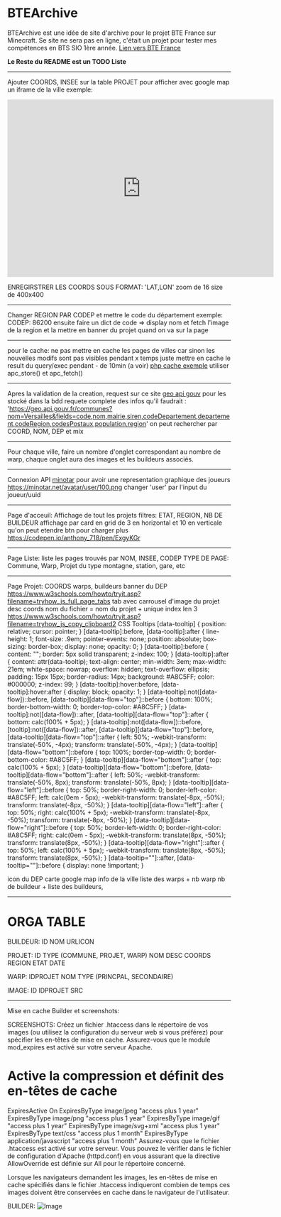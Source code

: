 # BTEArchive

BTEArchive est une idée de site d'archive pour le projet BTE France sur Minecraft. Se site ne sera pas en ligne, c'était un projet pour tester mes compétences en BTS SIO 1ère année. [Lien vers BTE France](https://buildtheearth.net/bte-france)

**Le Reste du README est un TODO Liste**

--- 
Ajouter COORDS, INSEE sur la table PROJET
pour afficher avec google map un iframe de la ville
exemple:

<iframe width="600" height="400" frameborder="0" scrolling="no" marginheight="0" marginwidth="0" sandbox="allow-forms allow-scripts allow-same-origin" src="https://www.geoportail.gouv.fr/embed/visu.html?c=0.266497,46.343612&z=16&v0=PLAN.IGN::GEOPORTAIL:GPP:TMS(1;s:classique)&l1=GEOGRAPHICALGRIDSYSTEMS.PLANIGNV2::GEOPORTAIL:OGC:WMTS(0.87)&permalink=yes" allowfullscreen></iframe>
<!-- lat:0.266497 lon: 46.343612 -->
<!-- zoom: popu * 0.1  ///// A VOIR PRSK CA MARCHE PAS-->

ENREGIRSTRER LES COORDS SOUS FORMAT: 'LAT,LON'
zoom de 16
size de 400x400

--- 
Changer REGION PAR CODEP et mettre le code du département
exemple:
CODEP: 86200
ensuite faire un dict de code => display nom
et fetch l'image de la region et la mettre en banner du projet quand on va sur la page

---
pour le cache:
ne pas mettre en cache les pages de villes car sinon les nouvelles modifs sont pas visibles pendant x temps
juste mettre en cache le result du query/exec pendant - de 10min (a voir)
[php cache exemple](https://www.sitepoint.com/php-cache/)
utiliser apc_store() et apc_fetch()

---
Apres la validation de la creation, request sur ce site [geo api gouv](https://geo.api.gouv.fr/decoupage-administratif/communes) pour les stocké dans la bdd
requete complete des infos qu'il faudrait : 'https://geo.api.gouv.fr/communes?nom=Versailles&fields=code,nom,mairie,siren,codeDepartement,departement,codeRegion,codesPostaux,population,region'
on peut rechercher par COORD, NOM, DEP et mix

---
Pour chaque ville, faire un nombre d'onglet correspondant au nombre de warp, chaque onglet aura des images et les buildeurs associés.

---
Connexion API [minotar](https://minotar.net/)
pour avoir une representation graphique des joueurs
https://minotar.net/avatar/user/100.png changer 'user' par l'input du joueur/uuid

---
Page d'acceuil:
Affichage de tout les projets
filtres: ETAT, REGION, NB DE BUILDEUR
affichage par card en grid de 3 en horizontal et 10 en verticale qu'on peut etendre
btn pour charger plus
https://codepen.io/anthony_718/pen/ExgyKGr

---
Page Liste: 
liste les pages trouvés par NOM, INSEE, CODEP
TYPE DE PAGE: Commune, Warp, Projet du type montagne, station, gare, etc

---
Page Projet:
COORDS
warps,
buildeurs
banner du DEP
https://www.w3schools.com/howto/tryit.asp?filename=tryhow_js_full_page_tabs
tab avec carrousel d'image du projet
    desc
    coords
nom du fichier = nom du projet + unique index len 3
https://www.w3schools.com/howto/tryit.asp?filename=tryhow_js_copy_clipboard2
<span data-tooltip="Tooltip help here!" data-flow="right">CSS Tooltips</span>
[data-tooltip] {
  position: relative;
  cursor: pointer;
}
[data-tooltip]:before,
[data-tooltip]:after {
  line-height: 1;
  font-size: .9em;
  pointer-events: none;
  position: absolute;
  box-sizing: border-box;
  display: none;
  opacity: 0;
}
[data-tooltip]:before {
  content: "";
  border: 5px solid transparent;
  z-index: 100;
}
[data-tooltip]:after {
  content: attr(data-tooltip);
  text-align: center;
  min-width: 3em;
  max-width: 21em;
  white-space: nowrap;
  overflow: hidden;
  text-overflow: ellipsis;
  padding: 15px 15px;
  border-radius: 14px;
  background: #A8C5FF;
  color: #000000;
  z-index: 99;
}
[data-tooltip]:hover:before,
[data-tooltip]:hover:after {
  display: block;
  opacity: 1;
}
[data-tooltip]:not([data-flow])::before,
[data-tooltip][data-flow="top"]::before {
  bottom: 100%;
  border-bottom-width: 0;
  border-top-color: #A8C5FF;
}
[data-tooltip]:not([data-flow])::after,
[data-tooltip][data-flow="top"]::after {
  bottom: calc(100% + 5px);
}
[data-tooltip]:not([data-flow])::before, [tooltip]:not([data-flow])::after,
[data-tooltip][data-flow="top"]::before,
[data-tooltip][data-flow="top"]::after {
  left: 50%;
  -webkit-transform: translate(-50%, -4px);
          transform: translate(-50%, -4px);
}
[data-tooltip][data-flow="bottom"]::before {
  top: 100%;
  border-top-width: 0;
  border-bottom-color: #A8C5FF;
}
[data-tooltip][data-flow="bottom"]::after {
  top: calc(100% + 5px);
}
[data-tooltip][data-flow="bottom"]::before, [data-tooltip][data-flow="bottom"]::after {
  left: 50%;
  -webkit-transform: translate(-50%, 8px);
          transform: translate(-50%, 8px);
}
[data-tooltip][data-flow="left"]::before {
  top: 50%;
  border-right-width: 0;
  border-left-color: #A8C5FF;
  left: calc(0em - 5px);
  -webkit-transform: translate(-8px, -50%);
          transform: translate(-8px, -50%);
}
[data-tooltip][data-flow="left"]::after {
  top: 50%;
  right: calc(100% + 5px);
  -webkit-transform: translate(-8px, -50%);
          transform: translate(-8px, -50%);
}
[data-tooltip][data-flow="right"]::before {
  top: 50%;
  border-left-width: 0;
  border-right-color: #A8C5FF;
  right: calc(0em - 5px);
  -webkit-transform: translate(8px, -50%);
          transform: translate(8px, -50%);
}
[data-tooltip][data-flow="right"]::after {
  top: 50%;
  left: calc(100% + 5px);
  -webkit-transform: translate(8px, -50%);
          transform: translate(8px, -50%);
}
[data-tooltip=""]::after, [data-tooltip=""]::before {
  display: none !important;
}

icon du DEP
carte google map
info de la ville
liste des warps + nb warp
nb de buildeur + liste des buildeurs,

---
# ORGA TABLE
BUILDEUR:
ID
NOM
URLICON

PROJET:
ID
TYPE (COMMUNE, PROJET, WARP)
NOM
DESC
COORDS
REGION
ETAT
DATE

WARP:
IDPROJET
NOM
TYPE (PRINCPAL, SECONDAIRE)

IMAGE:
ID
IDPROJET
SRC


---
Mise en cache Builder et screenshots:


SCREENSHOTS: 
Créez un fichier .htaccess dans le répertoire de vos images (ou utilisez la configuration du serveur web si vous préférez) pour spécifier les en-têtes de mise en cache. Assurez-vous que le module mod_expires est activé sur votre serveur Apache.
# Active la compression et définit des en-têtes de cache
<IfModule mod_expires.c>
    ExpiresActive On
    ExpiresByType image/jpeg "access plus 1 year"
    ExpiresByType image/png "access plus 1 year"
    ExpiresByType image/gif "access plus 1 year"
    ExpiresByType image/svg+xml "access plus 1 year"
    ExpiresByType text/css "access plus 1 month"
    ExpiresByType application/javascript "access plus 1 month"
</IfModule>
Assurez-vous que le fichier .htaccess est activé sur votre serveur. Vous pouvez le vérifier dans le fichier de configuration d'Apache (httpd.conf) en vous assurant que la directive AllowOverride est définie sur All pour le répertoire concerné.

Lorsque les navigateurs demandent les images, les en-têtes de mise en cache spécifiés dans le fichier .htaccess indiqueront combien de temps ces images doivent être conservées en cache dans le navigateur de l'utilisateur.

BUILDER:
<img src="URL_DE_L_IMAGE" alt="Image" cache-control="max-age=600">
